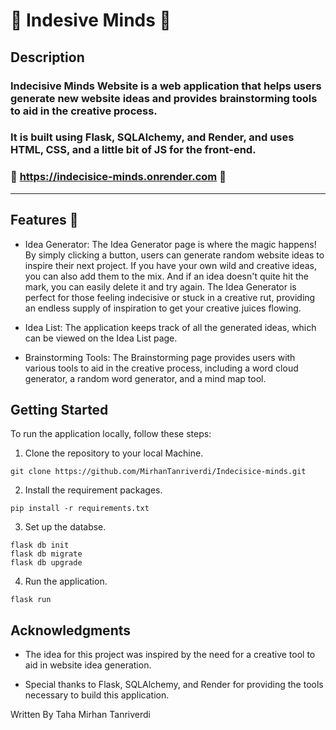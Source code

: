 #   🤔 Indesive Minds 🤔

## Description
### Indecisive Minds Website is a web application that helps users generate new website ideas and provides brainstorming tools to aid in the creative process. 

### It is built using Flask, SQLAlchemy, and Render, and uses HTML, CSS, and a little bit of JS for the front-end.

### 🚀 https://indecisice-minds.onrender.com 🚀
---
## Features 🧳

* Idea Generator: The Idea Generator page is where the magic happens! By simply clicking a button, users can generate random website ideas to inspire their next project. If you have your own wild and creative ideas, you can also add them to the mix. And if an idea doesn't quite hit the mark, you can easily delete it and try again. The Idea Generator is perfect for those feeling indecisive or stuck in a creative rut, providing an endless supply of inspiration to get your creative juices flowing.


* Idea List: The application keeps track of all the generated ideas, which can be viewed on the Idea List page.

* Brainstorming Tools: The Brainstorming page provides users with various tools to aid in the creative process, including a word cloud generator, a random word generator, and a mind map tool.

## Getting Started

To run the application locally, follow these steps:

1. Clone the repository to your local Machine.

```
git clone https://github.com/MirhanTanriverdi/Indecisice-minds.git
```

2. Install the requirement packages.

```
pip install -r requirements.txt
```

3. Set up the databse.
```
flask db init
flask db migrate
flask db upgrade
```
4. Run the application.
```
flask run
```


## Acknowledgments


* The idea for this project was inspired by the need for a creative tool to aid in website idea generation.

* Special thanks to Flask, SQLAlchemy, and Render for providing the tools necessary to build this application.









Written By Taha Mirhan Tanriverdi